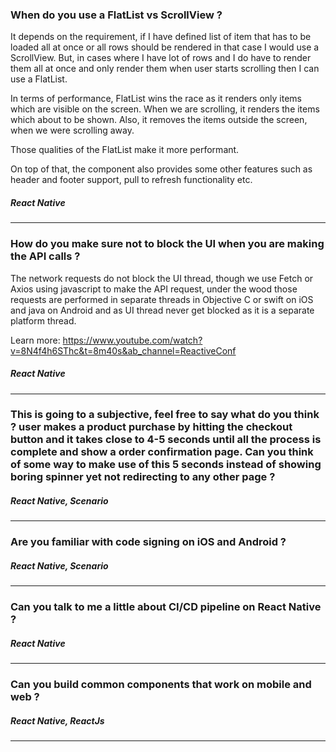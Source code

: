 ### When do you use a FlatList vs ScrollView ?

It depends on the requirement, if I have defined list of item that has to be loaded all at once or all rows should be rendered in that case I would use a ScrollView. But, in cases where I have lot of rows and I do have to render them all at once and only render them when user starts scrolling then I can use a FlatList.

In terms of performance, FlatList wins the race as it renders only items which are visible on the screen. When we are scrolling, it renders the items which about to be shown. Also, it removes the items outside the screen, when we were scrolling away.

Those qualities of the FlatList make it more performant.

On top of that, the component also provides some other features such as header and footer support, pull to refresh functionality etc.

##### React Native

---

### How do you make sure not to block the UI when you are making the API calls ?

The network requests do not block the UI thread, though we use Fetch or Axios using javascript to make the API request, under the wood those requests are performed in separate threads in Objective C or swift on iOS and java on Android and as UI thread never get blocked as it is a separate platform thread.

Learn more: https://www.youtube.com/watch?v=8N4f4h6SThc&t=8m40s&ab_channel=ReactiveConf

##### React Native

---

### This is going to a subjective, feel free to say what do you think ? user makes a product purchase by hitting the checkout button and it takes close to 4-5 seconds until all the process is complete and show a order confirmation page. Can you think of some way to make use of this 5 seconds instead of showing boring spinner yet not redirecting to any other page ?

##### React Native, Scenario

---

### Are you familiar with code signing on iOS and Android ?

##### React Native, Scenario

---

### Can you talk to me a little about CI/CD pipeline on React Native ?

##### React Native

---

### Can you build common components that work on mobile and web ?

##### React Native, ReactJs

---
